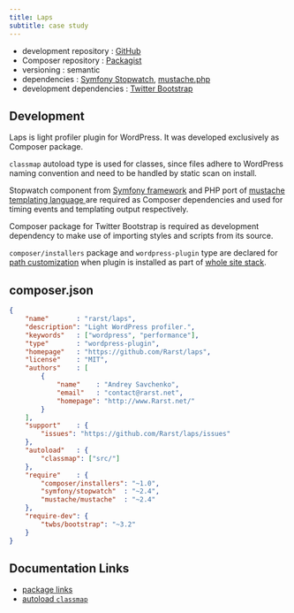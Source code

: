 ```yaml
---
title: Laps
subtitle: case study
---
```


 - development repository : [GitHub](https://github.com/Rarst/laps)
 - Composer repository : [Packagist](https://packagist.org/packages/rarst/laps)
 - versioning : semantic
 - dependencies : [Symfony Stopwatch](http://symfony.com/doc/current/components/stopwatch.html), [mustache.php](https://github.com/bobthecow/mustache.php)
 - development dependencies : [Twitter Bootstrap](http://getbootstrap.com/)

## Development

Laps is light profiler plugin for WordPress. It was developed exclusively as Composer package.

`classmap` autoload type is used for classes, since files adhere to WordPress naming convention and need to be handled by static scan on install.

Stopwatch component from [Symfony framework](http://symfony.com/) and PHP port of [mustache templating language ](http://mustache.github.io/) are required as Composer dependencies and used for timing events and templating output respectively.

Composer package for Twitter Bootstrap is required as development dependency to make use of importing styles and scripts from its source.

`composer/installers` package and `wordpress-plugin` type are declared for [path customization](/recipe/paths-control) when plugin is installed as part of [whole site stack](/recipe/site-stack).

## composer.json

```json
{
    "name"       : "rarst/laps",
    "description": "Light WordPress profiler.",
    "keywords"   : ["wordpress", "performance"],
    "type"       : "wordpress-plugin",
    "homepage"   : "https://github.com/Rarst/laps",
    "license"    : "MIT",
    "authors"    : [
        {
            "name"    : "Andrey Savchenko",
            "email"   : "contact@rarst.net",
            "homepage": "http://www.Rarst.net/"
        }
    ],
    "support"    : {
        "issues": "https://github.com/Rarst/laps/issues"
    },
    "autoload"   : {
        "classmap": ["src/"]
    },
    "require"    : {
        "composer/installers": "~1.0",
        "symfony/stopwatch"  : "~2.4",
        "mustache/mustache"  : "~2.4"
    },
    "require-dev": {
        "twbs/bootstrap": "~3.2"
    }
}
```

## Documentation Links

 - [package links](http://getcomposer.org/doc/04-schema.md#package-links)
 - [autoload `classmap`](http://getcomposer.org/doc/04-schema.md#classmap)